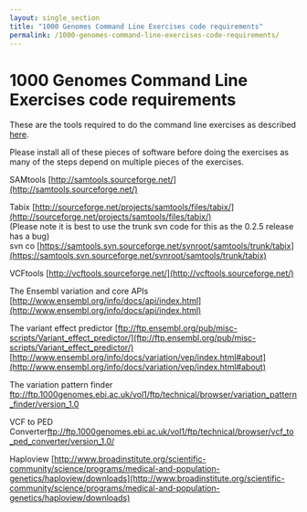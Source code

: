 ```yaml
---
layout: single_section
title: "1000 Genomes Command Line Exercises code requirements"
permalink: /1000-genomes-command-line-exercises-code-requirements/
---
```


# 1000 Genomes Command Line Exercises code requirements

These are the tools required to do the command line exercises as described [here](/using-1000-genomes-data).

Please install all of these pieces of software before doing the exercises as many of the steps depend on multiple pieces of the exercises.

SAMtools [http://samtools.sourceforge.net/](http://samtools.sourceforge.net/)

Tabix [http://sourceforge.net/projects/samtools/files/tabix/](http://sourceforge.net/projects/samtools/files/tabix/)  
(Please note it is best to use the trunk svn code for this as the 0.2.5 release has a bug)  
svn co [https://samtools.svn.sourceforge.net/svnroot/samtools/trunk/tabix](https://samtools.svn.sourceforge.net/svnroot/samtools/trunk/tabix)

VCFtools [http://vcftools.sourceforge.net/](http://vcftools.sourceforge.net/)

The Ensembl variation and core APIs [http://www.ensembl.org/info/docs/api/index.html](http://www.ensembl.org/info/docs/api/index.html)

The variant effect predictor [ftp://ftp.ensembl.org/pub/misc-scripts/Variant_effect_predictor/](ftp://ftp.ensembl.org/pub/misc-scripts/Variant_effect_predictor/)  
[http://www.ensembl.org/info/docs/variation/vep/index.html#about](http://www.ensembl.org/info/docs/variation/vep/index.html#about)

The variation pattern finder [ftp](ftp://ftp.1000genomes.ebi.ac.uk/vol1/ftp/technical/browser/variation_pattern_finder/version_1.0)[://ftp.1000genomes.ebi.ac.uk/vol1/ftp/technical/browser/variation_pattern_finder/version_1.0](ftp://ftp.1000genomes.ebi.ac.uk/vol1/ftp/technical/browser/variation_pattern_finder/version_1.0)

VCF to PED Converter[ftp](ftp://ftp.1000genomes.ebi.ac.uk/vol1/ftp/technical/browser/vcf_to_ped_converter/version_1.0/)[://ftp.1000genomes.ebi.ac.uk/vol1/ftp/technical/browser/vcf_to_ped_converter/version_1.0/](ftp://ftp.1000genomes.ebi.ac.uk/vol1/ftp/technical/browser/vcf_to_ped_converter/version_1.0/)

Haploview [http://www.broadinstitute.org/scientific-community/science/programs/medical-and-population-genetics/haploview/downloads](http://www.broadinstitute.org/scientific-community/science/programs/medical-and-population-genetics/haploview/downloads)
